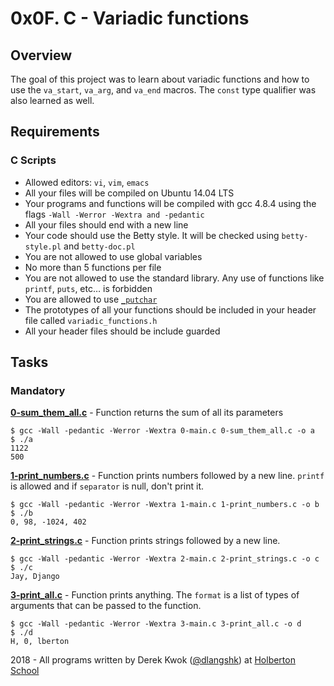 # 0x0F. C - Variadic functions

## Overview
The goal of this project was to learn about variadic functions and how to use the `va_start`, `va_arg`, and `va_end` macros. The `const` type qualifier was also learned as well.

## Requirements
### C Scripts
* Allowed editors: `vi`, `vim`, `emacs`
* All your files will be compiled on Ubuntu 14.04 LTS
* Your programs and functions will be compiled with gcc 4.8.4 using the flags `-Wall -Werror -Wextra and -pedantic`
* All your files should end with a new line
* Your code should use the Betty style. It will be checked using `betty-style.pl` and `betty-doc.pl`
* You are not allowed to use global variables
* No more than 5 functions per file
* You are not allowed to use the standard library. Any use of functions like `printf`, `puts`, etc… is forbidden
* You are allowed to use [`_putchar`](https://github.com/holbertonschool/_putchar.c/blob/master/_putchar.c)
* The prototypes of all your functions should be included in your header file called `variadic_functions.h`
* All your header files should be include guarded

## Tasks
### Mandatory
**[0-sum_them_all.c](0-sum_them_all.c)** - Function returns the sum of all its parameters
```
$ gcc -Wall -pedantic -Werror -Wextra 0-main.c 0-sum_them_all.c -o a
$ ./a 
1122
500
```

**[1-print_numbers.c](1-print_numbers.c)** - Function prints numbers followed by a new line. `printf` is allowed and if `separator` is null, don't print it.
```
$ gcc -Wall -pedantic -Werror -Wextra 1-main.c 1-print_numbers.c -o b
$ ./b
0, 98, -1024, 402
```

**[2-print_strings.c](2-print_strings.c)** - Function prints strings followed by a new line.
```
$ gcc -Wall -pedantic -Werror -Wextra 2-main.c 2-print_strings.c -o c
$ ./c 
Jay, Django
```

**[3-print_all.c](3-print_all.c)** - Function prints anything. The `format` is a list of types of arguments that can be passed to the function.
```
$ gcc -Wall -pedantic -Werror -Wextra 3-main.c 3-print_all.c -o d
$ ./d 
H, 0, lberton
```


2018 - All programs written by Derek Kwok ([@dlangshk](https://twitter.com/dlangshk)) at [Holberton School](https://www.holbertonschool.com/)

